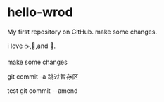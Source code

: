 # hello-wrod
My first repository on GitHub.
make some changes.

i love :coffee:,:pizza:,and :dancer:.

make some changes 

git commit -a 跳过暂存区

test git commit --amend
